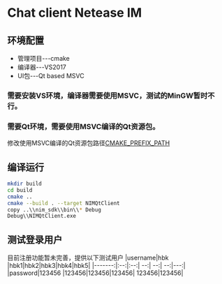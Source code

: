 # Chat client Netease IM

## 环境配置
- 管理项目---cmake
- 编译器---VS2017
- UI包---Qt based MSVC
### 需要安装VS环境，编译器需要使用MSVC，测试的MinGW暂时不行。
### 需要Qt环境，需要使用MSVC编译的Qt资源包。
修改使用MSVC编译的Qt资源包路径[CMAKE_PREFIX_PATH](CMakeLists.txt#L5)

## 编译运行
```bash
mkdir build
cd build
cmake ..
cmake --build . --target NIMQtClient
copy ..\\nim_sdk\\bin\\* Debug
Debug\\NIMQtClient.exe
```

## 测试登录用户
目前注册功能暂未完善，提供以下测试用户
|username|hbk |hbk1|hbk2|hbk3|hbk4|hbk5|
|-------:|:--:|:--:| --:| --:| --:|---:|
|password|123456 |123456|123456|123456| 123456|123456|